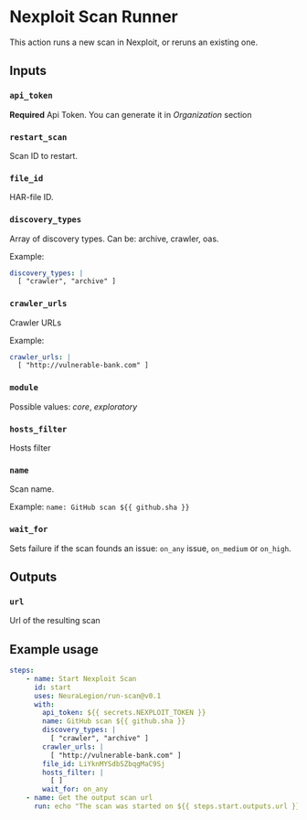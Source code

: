 # Nexploit Scan Runner

This action runs a new scan in Nexploit, or reruns an existing one.

## Inputs

### `api_token`

**Required** Api Token. You can generate it in *Organization* section

### `restart_scan`

Scan ID to restart.

### `file_id`

HAR-file ID.

### `discovery_types`

Array of discovery types. Can be: archive, crawler, oas.

Example:

```yml
discovery_types: |
  [ "crawler", "archive" ]
```

### `crawler_urls`

Crawler URLs

Example:

```yml
crawler_urls: |
  [ "http://vulnerable-bank.com" ]
```

### `module`

Possible values: *core*, *exploratory*

### `hosts_filter`

Hosts filter

### `name`

Scan name.

Example: ```name: GitHub scan ${{ github.sha }}```

### `wait_for`

Sets failure if the scan founds an issue: `on_any` issue, `on_medium` or
`on_high`.

## Outputs

### `url`

Url of the resulting scan

## Example usage

```yml
steps:
    - name: Start Nexploit Scan
      id: start
      uses: NeuraLegion/run-scan@v0.1
      with:
        api_token: ${{ secrets.NEXPLOIT_TOKEN }}
        name: GitHub scan ${{ github.sha }}
        discovery_types: |
          [ "crawler", "archive" ]
        crawler_urls: |
          [ "http://vulnerable-bank.com" ]
        file_id: LiYknMYSdbSZbqgMaC9Sj
        hosts_filter: |
          [ ]
        wait_for: on_any
    - name: Get the output scan url
      run: echo "The scan was started on ${{ steps.start.outputs.url }}"
```
